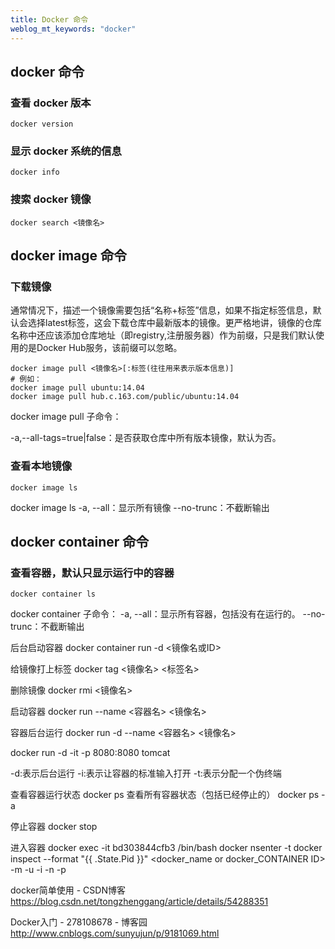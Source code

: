 ```yaml
---
title: Docker 命令 
weblog_mt_keywords: "docker"
---
```


## docker 命令

### 查看 docker 版本

``` shell
docker version
```

### 显示 docker 系统的信息

``` shell
docker info
```

### 搜索 docker 镜像

``` shell
docker search <镜像名>
```


## docker image 命令


### 下载镜像

通常情况下，描述一个镜像需要包括“名称+标签”信息，如果不指定标签信息，默认会选择latest标签，这会下载仓库中最新版本的镜像。更严格地讲，镜像的仓库名称中还应该添加仓库地址（即registry,注册服务器）作为前缀，只是我们默认使用的是Docker Hub服务，该前缀可以忽略。

``` shell
docker image pull <镜像名>[:标签(往往用来表示版本信息)]
# 例如：
docker image pull ubuntu:14.04
docker image pull hub.c.163.com/public/ubuntu:14.04
```

docker image pull 子命令： 

-a,--all-tags=true|false：是否获取仓库中所有版本镜像，默认为否。


### 查看本地镜像

``` shell
docker image ls
```
docker image ls
-a, --all：显示所有镜像
--no-trunc：不截断输出

## docker container 命令

### 查看容器，默认只显示运行中的容器

``` shell
docker container ls
```

docker container 子命令：
-a, --all：显示所有容器，包括没有在运行的。
--no-trunc：不截断输出

后台启动容器
docker container run -d <镜像名或ID> 

给镜像打上标签
docker tag <镜像名> <标签名>

删除镜像
docker rmi <镜像名>



启动容器
docker run --name <容器名>  <镜像名>

容器后台运行
docker run -d --name <容器名>  <镜像名>

docker run -d -it -p 8080:8080 tomcat

-d:表示后台运行
-i:表示让容器的标准输入打开
-t:表示分配一个伪终端


查看容器运行状态
docker ps
查看所有容器状态（包括已经停止的）
docker ps -a

停止容器
docker stop <CONTAINER ID>

进入容器
docker exec -it bd303844cfb3 /bin/bash
docker  nsenter -t docker inspect --format "{{ .State.Pid }}" <docker_name or docker_CONTAINER ID> -m -u -i -n -p


docker简单使用 - CSDN博客
https://blog.csdn.net/tongzhenggang/article/details/54288351

Docker入门 - 278108678 - 博客园
http://www.cnblogs.com/sunyujun/p/9181069.html